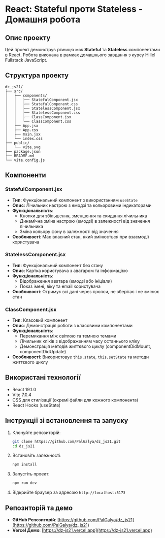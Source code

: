 # React: Stateful проти Stateless - Домашня робота

## Опис проекту

Цей проект демонструє різницю між **Stateful** та **Stateless** компонентами в React. Робота виконана в рамках домашнього завдання з курсу Hillel Fullstack JavaScript.

## Структура проекту

```
dz_js21/
├── src/
│   ├── components/
│   │   ├── StatefulComponent.jsx
│   │   ├── StatefulComponent.css
│   │   ├── StatelessComponent.jsx
│   │   ├── StatelessComponent.css
│   │   ├── ClassComponent.jsx
│   │   └── ClassComponent.css
│   ├── App.jsx
│   ├── App.css
│   ├── main.jsx
│   └── index.css
├── public/
│   └── vite.svg
├── package.json
├── README.md
└── vite.config.js
```

## Компоненти

### StatefulComponent.jsx

- **Тип**: Функціональний компонент з використанням `useState`
- **Опис**: Лічильник настрою з емодзі та кольоровими індикаторами
- **Функціональність**:
  - Кнопки для збільшення, зменшення та скидання лічильника
  - Динамічна зміна настрою (емодзі) в залежності від значення лічильника
  - Зміна кольору фону в залежності від значення
- **Особливості**: Має власний стан, який змінюється при взаємодії користувача

### StatelessComponent.jsx

- **Тип**: Функціональний компонент без стану
- **Опис**: Картка користувача з аватаром та інформацією
- **Функціональність**:
  - Відображення аватара (емодзі або ініціали)
  - Показ імені, віку та email користувача
- **Особливості**: Отримує всі дані через пропси, не зберігає і не змінює стан

### ClassComponent.jsx

- **Тип**: Класовий компонент
- **Опис**: Демонстрація роботи з класовими компонентами
- **Функціональність**:
  - Перемикання між світлою та темною темами
  - Лічильник кліків з відображенням часу останнього кліку
  - Демонстрація методів життєвого циклу (componentDidMount, componentDidUpdate)
- **Особливості**: Використовує `this.state`, `this.setState` та методи життєвого циклу

## Використані технології

- React 19.1.0
- Vite 7.0.4
- CSS для стилізації (окремі файли для кожного компонента)
- React Hooks (useState)

## Інструкції зі встановлення та запуску

1. Клонуйте репозиторій:

   ```bash
   git clone https://github.com/PalGalya/dz_js21.git
   cd dz_js21
   ```

2. Встановіть залежності:

   ```bash
   npm install
   ```

3. Запустіть проект:

   ```bash
   npm run dev
   ```

4. Відкрийте браузер за адресою `http://localhost:5173`

## Репозиторій та демо

- **GitHub Репозиторій**: [https://github.com/PalGalya/dz_js21](https://github.com/PalGalya/dz_js21)
- **Vercel Демо**: [https://dz-js21.vercel.app](https://dz-js21.vercel.app)
